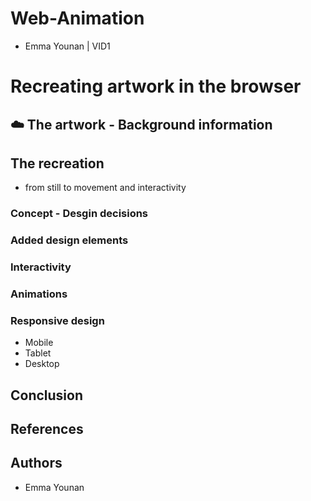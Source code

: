 # Web-Animation
- Emma Younan | VID1
# Recreating artwork in the browser
##  ☁️ The artwork - Background information
## The recreation
- from still to movement and interactivity
### Concept - Desgin decisions
### Added design elements
### Interactivity
### Animations
### Responsive design
- Mobile
- Tablet
- Desktop
## Conclusion
## References
## Authors
- Emma Younan



